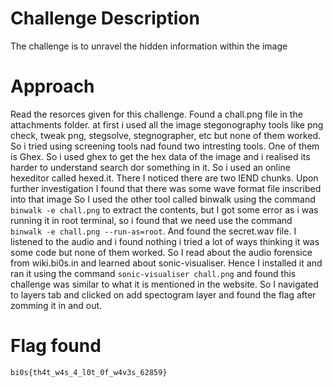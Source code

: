 # Challenge Description
The challenge is to unravel the hidden information within the image
# Approach
Read the resorces given for this challenge. Found a chall.png file in the attachments folder. at first i used all the image stegonography tools like png check, tweak png,
stegsolve, stegnographer, etc but none of them worked. So i tried using screening tools nad found two intresting tools. One of them is Ghex. So i used ghex to get the hex data of the image
and i realised its harder to understand search dor something in it. So i used an online hexeditor called hexed.it. There I noticed there are two IEND chunks. Upon further investigation I found that there was some wave format file inscribed into that image
So I used the other tool called binwalk using the command `binwalk -e chall.png` to extract the contents, but I got some error as i was running it in root terminal, so i found that we need use the command `binwalk -e chall.png --run-as=root`. And found the secret.wav file. I listened to the audio and i found nothing i tried a lot of ways thinking it was some code but none of them worked.
So I read about the audio forensice from wiki.bi0s.in and learned about sonic-visualiser. Hence I installed it and ran it using the command `sonic-visualiser chall.png` and found this challenge was similar to what it is mentioned in the website. So I navigated to layers tab and clicked on add spectogram layer and found the flag after zomming it in and out.
# Flag found
`bi0s{th4t_w4s_4_l0t_0f_w4v3s_62859}`

